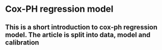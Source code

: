 # Cox-PH regression model

## This is a short introduction to cox-ph regression model. The article is split into data, model and calibration
